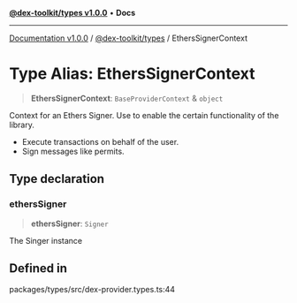 [**@dex-toolkit/types v1.0.0**](../README.md) • **Docs**

***

[Documentation v1.0.0](../../../packages.md) / [@dex-toolkit/types](../README.md) / EthersSignerContext

# Type Alias: EthersSignerContext

> **EthersSignerContext**: `BaseProviderContext` & `object`

Context for an Ethers Signer.
Use to enable the certain functionality of the library.
- Execute transactions on behalf of the user.
- Sign messages like permits.

## Type declaration

### ethersSigner

> **ethersSigner**: `Signer`

The Singer instance

## Defined in

packages/types/src/dex-provider.types.ts:44
